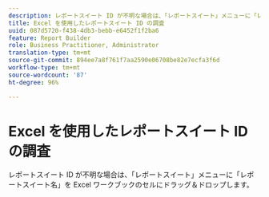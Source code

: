 ```yaml
---
description: レポートスイート ID が不明な場合は、「レポートスイート」メニューに「レポートスイート名」を Excel ワークブックのセルにドラッグ＆ドロップします。
title: Excel を使用したレポートスイート ID の調査
uuid: 087d5720-f438-4db3-bebb-e6452f1f2ba6
feature: Report Builder
role: Business Practitioner, Administrator
translation-type: tm+mt
source-git-commit: 894ee7a8f761f7aa2590e06708be82e7ecfa3f6d
workflow-type: tm+mt
source-wordcount: '87'
ht-degree: 96%

---
```



# Excel を使用したレポートスイート ID の調査

レポートスイート ID が不明な場合は、「レポートスイート」メニューに「レポートスイート名」を Excel ワークブックのセルにドラッグ＆ドロップします。

